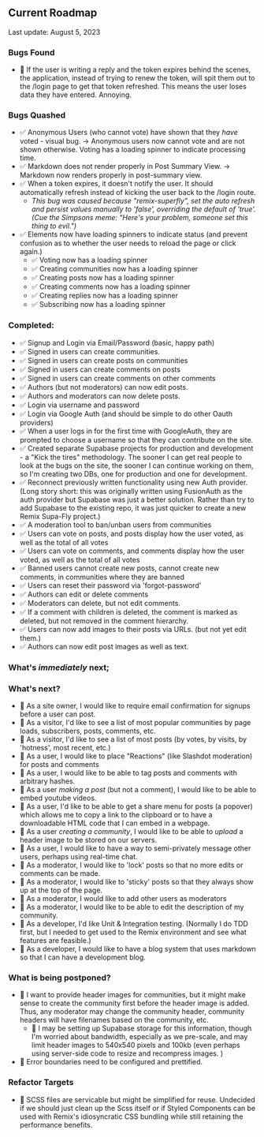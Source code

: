 ## Current Roadmap

Last update: August 5, 2023

### Bugs Found

- 🔲 If the user is writing a reply and the token expires behind the scenes, the application, instead of trying to renew the token, will spit them out to the /login page to get that token refreshed. This means the user loses data they have entered. Annoying.

### Bugs Quashed

- ✅ Anonymous Users (who cannot vote) have shown that they _have_ voted - visual bug. -> Anonymous users now cannot vote and are not shown otherwise. Voting has a loading spinner to indicate processing time.
- ✅ Markdown does not render properly in Post Summary View. -> Markdown now renders properly in post-summary view.
- ✅ When a token expires, it doesn't notify the user. It should automatically refresh instead of kicking the user back to the /login route.
  - _This bug was caused because "remix-superfly", set the auto refresh and persist values manually to 'false', overriding the default of 'true'. (Cue the Simpsons meme: "Here's your problem, someone set this thing to evil.")_
- ✅ Elements now have loading spinners to indicate status (and prevent confusion as to whether the user needs to reload the page or click again.)
  - ✅ Voting now has a loading spinner
  - ✅ Creating communities now has a loading spinner
  - ✅ Creating posts now has a loading spinner
  - ✅ Creating comments now has a loading spinner
  - ✅ Creating replies now has a loading spinner
  - ✅ Subscribing now has a loading spinner

### Completed:

- ✅ Signup and Login via Email/Password (basic, happy path)
- ✅ Signed in users can create communities.
- ✅ Signed in users can create posts on communities
- ✅ Signed in users can create comments on posts
- ✅ Signed in users can create comments on other comments
- ✅ Authors (but not moderators) can now edit posts.
- ✅ Authors and moderators can now delete posts.
- ✅ Login via username and password
- ✅ Login via Google Auth (and should be simple to do other Oauth providers)
- ✅ When a user logs in for the first time with GoogleAuth, they are prompted to choose a username so that they can contribute on the site.
- ✅ Created separate Supabase projects for production and development - a "Kick the tires" methodology. The sooner I can get real people to look at the bugs on the site, the sooner I can continue working on them, so I'm creating two DBs, one for production and one for development.
- ✅ Reconnect previously written functionality using new Auth provider. (Long story short: this was originally written using FusionAuth as the auth provider but Supabase was just a better solution. Rather than try to add Supabase to the existing repo, it was just quicker to create a new Remix Supa-Fly project.)
- ✅ A moderation tool to ban/unban users from communities
- ✅ Users can vote on posts, and posts display how the user voted, as well as the total of all votes
- ✅ Users can vote on comments, and comments display how the user voted, as well as the total of all votes
- ✅ Banned users cannot create new posts, cannot create new comments, in communities where they are banned
- ✅ Users can reset their password via 'forgot-password'
- ✅ Authors can edit or delete comments
- ✅ Moderators can delete, but not edit comments.
- ✅ If a comment with children is deleted, the comment is marked as deleted, but not removed in the comment hierarchy.
- ✅ Users can now add images to their posts via URLs. (but not yet edit them.)
- ✅ Authors can now edit post images as well as text.

### What's _immediately_ next;

### What's next?

- 🔲 As a site owner, I would like to require email confirmation for signups before a user can post.
- 🔲 As a visitor, I'd like to see a list of most popular communities by page loads, subscribers, posts, comments, etc.
- 🔲 As a visitor, I'd like to see a list of most posts (by votes, by visits, by 'hotness', most recent, etc.)
- 🔲 As a user, I would like to place "Reactions" (like Slashdot moderation) for posts and comments
- 🔲 As a user, I would like to be able to tag posts and comments with arbitrary hashes.
- 🔲 As a user _making a post_ (but not a comment), I would like to be able to embed youtube videos.
- 🔲 As a user, I'd like to be able to get a share menu for posts (a popover) which allows me to copy a link to the clipboard or to have a downloadable HTML code that I can embed in a webpage.
- 🔲 As a user _creating a community_, I would like to be able to _upload_ a header image to be stored on our servers.
- 🔲 As a user, I would like to have a way to semi-privately message other users, perhaps using real-time chat.
- 🔲 As a moderator, I would like to 'lock' posts so that no more edits or comments can be made.
- 🔲 As a moderator, I would like to 'sticky' posts so that they always show up at the top of the page.
- 🔲 As a moderator, I would like to add other users as moderators
- 🔲 As a moderator, I would like to be able to edit the description of my community.
- 🔲 As a developer, I'd like Unit & Integration testing. (Normally I do TDD first, but I needed to get used to the Remix environment and see what features are feasible.)
- 🔲 As a developer, I would like to have a blog system that uses markdown so that I can have a development blog.

### What is being postponed?

- 🔲 I want to provide header images for communities, but it might make sense to create the community first before the header image is added. Thus, any moderator may change the community header, community headers will have filenames based on the community, etc.
  - 🔲 I may be setting up Supabase storage for this information, though I'm worried about bandwidth, especially as we pre-scale, and may limit header images to 540x540 pixels and 100kb (even perhaps using server-side code to resize and recompress images. )
- 🔲 Error boundaries need to be configured and prettified.

### Refactor Targets

- 🔲 SCSS files are servicable but might be simplified for reuse. Undecided if we should just clean up the Scss itself or if Styled Components can be used with Remix's idiosyncratic CSS bundling while still retaining the performance benefits.
